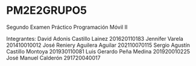 # PM2E2GRUPO5
Segundo Examen Práctico Programación Móvil II

Integrantes:
David Adonis Castillo Lainez 201620110183
Jennifer Varela 201410010012
José Reniery Aguilera Aguilar 202110070115
Sergio Agustín Castillo Montoya 201930110081
Luis Gerardo Peña Medina 201920010225
José Manuel Calderón 291720040017
